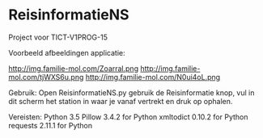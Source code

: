 # ReisinformatieNS
Project voor TICT-V1PROG-15

Voorbeeld afbeeldingen applicatie: 

http://img.familie-mol.com/Zoarral.png
http://img.familie-mol.com/tjWXS6u.png
http://img.familie-mol.com/N0ui4oL.png

Gebruik:
Open ReisinformatieNS.py gebruik de Reisinformatie knop, vul in dit scherm het station in waar je vanaf vertrekt en druk op ophalen.

Vereisten:
Python 3.5
Pillow 3.4.2 for Python
xmltodict 0.10.2 for Python
requests 2.11.1 for Python
